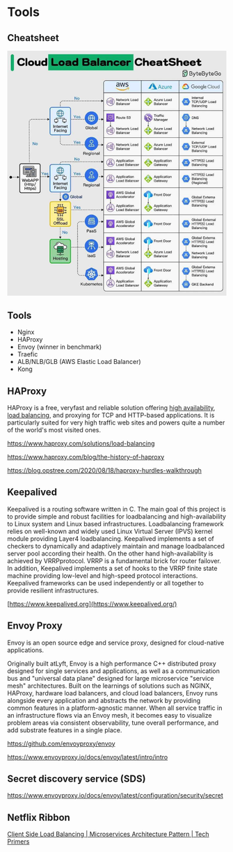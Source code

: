 # Tools

## Cheatsheet

![Cloud Load Balancer CheatSheet](../../media/Pasted%20image%2020240229112350.jpg)

## Tools

- Nginx
- HAProxy
- Envoy (winner in benchmark)
- Traefic
- ALB/NLB/GLB (AWS Elastic Load Balancer)
- Kong

## HAProxy

HAProxy is a free, veryfast and reliable solution offering [high availability](http://en.wikipedia.org/wiki/High_availability), [load balancing](http://en.wikipedia.org/wiki/Load_balancer), and proxying for TCP and HTTP-based applications. It is particularly suited for very high traffic web sites and powers quite a number of the world's most visited ones.

https://www.haproxy.com/solutions/load-balancing

https://www.haproxy.com/blog/the-history-of-haproxy

https://blog.opstree.com/2020/08/18/haproxy-hurdles-walkthrough

## Keepalived

Keepalived is a routing software written in C. The main goal of this project is to provide simple and robust facilities for loadbalancing and high-availability to Linux system and Linux based infrastructures. Loadbalancing framework relies on well-known and widely used Linux Virtual Server (IPVS) kernel module providing Layer4 loadbalancing. Keepalived implements a set of checkers to dynamically and adaptively maintain and manage loadbalanced server pool according their health. On the other hand high-availability is achieved by VRRPprotocol. VRRP is a fundamental brick for router failover. In addition, Keepalived implements a set of hooks to the VRRP finite state machine providing low-level and high-speed protocol interactions. Keepalived frameworks can be used independently or all together to provide resilient infrastructures.

[https://www.keepalived.org](https://www.keepalived.org/)

## Envoy Proxy

Envoy is an open source edge and service proxy, designed for cloud-native applications.

Originally built atLyft, Envoy is a high performance C++ distributed proxy designed for single services and applications, as well as a communication bus and "universal data plane" designed for large microservice "service mesh" architectures. Built on the learnings of solutions such as NGINX, HAProxy, hardware load balancers, and cloud load balancers, Envoy runs alongside every application and abstracts the network by providing common features in a platform-agnostic manner. When all service traffic in an infrastructure flows via an Envoy mesh, it becomes easy to visualize problem areas via consistent observability, tune overall performance, and add substrate features in a single place.

https://github.com/envoyproxy/envoy

https://www.envoyproxy.io/docs/envoy/latest/intro/intro

## Secret discovery service (SDS)

https://www.envoyproxy.io/docs/envoy/latest/configuration/security/secret

## Netflix Ribbon

[Client Side Load Balancing | Microservices Architecture Pattern | Tech Primers](https://www.youtube.com/watch?v=-PbnWGddmcM)
